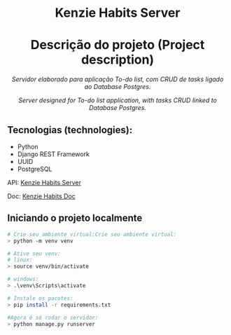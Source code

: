 **<h1 align="center" >Kenzie Habits Server</h1>**

**<h1 align="center" >Descrição do projeto (Project description)</h1>**

_<p align="center" >Servidor elaborado para aplicação To-do list, com CRUD de tasks ligado ao Database Postgres.</p>_

_<p align="center" >Server designed for To-do list application, with tasks CRUD linked to Database Postgres.</p>_

## Tecnologias (technologies): 
- Python
- Django REST Framework
- UUID
- PostgreSQL

API: [Kenzie Habits Server](https://kenzie-habits-server.onrender.com/api/task/)

Doc: [Kenzie Habits Doc](https://kenzie-habits-server.onrender.com/api/docs/redoc/)

## Iniciando o projeto localmente 

```bash
# Crie seu ambiente virtual:Crie seu ambiente virtual:
> python -m venv venv

# Ative seu venv:
# linux:
> source venv/bin/activate

# windows:
> .\venv\Scripts\activate

# Instale os pacotes:
> pip install -r requirements.txt

#Agora é só rodar o servidor:
> python manage.py runserver

```
